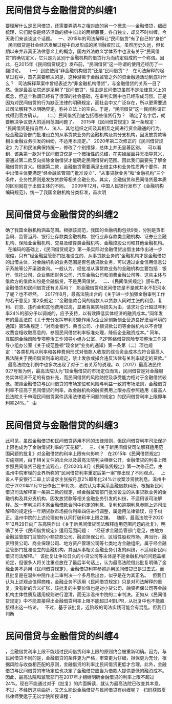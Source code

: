 # 民间借贷与金融借贷的纠缠1

要理解什么是民间借贷，还需要弄清与之相对应的另一个概念——金融借贷，细细梳理，它们就像是经济活动的根中长出的两根藤蔓，各自独立，却又不时纠缠，今天我们来谈谈这个话题。
 
一、2015年的司法解释让“民间借贷”有了自己的“身份”
 
民间借贷是社会经济发展过程中自发形成的民间融资形式，虽然历史久远，但长期以来并非真正法律意义上的概念，国内外法教义学体系中也没有关于“民间借贷”的确切定义，它只是为区别于金融机构的借贷行为而约定俗成的一个称谓。因此，在2015年《民间借贷规定》发布前，“民间借贷”这一称谓的使用还经历了一翻讨论。
 
（一）到底使用“非金融机构借贷”还是“民间借贷”？
 
在司法解释的起草过程中，首先需要解决的是，这种游离于金融监管之外的资金融通活动到底叫什么？
 
司法解释草案中曾经表述为“非金融机构借贷”，与金融借贷的关系一目了然。但是最高法院还是采用了“民间借贷”，理由是民间借贷虽然不是法律意义上的概念，但这个称谓已经有了很深的社会基础，在审判实践中也已经形成习惯。正是因为对民间借贷的行为缺乏法律的明确规定，而社会中又广泛存在，所以更需要通过司法解释予以明确界定，弥补立法上的空白。于是，“民间借贷”这一民间称谓正式得到官方确认。
 
（二）民间借贷到底包括哪些借贷行为？
 
确定了名字后，就要解决争议更大的适用范围问题了。
 
2015年《民间借贷规定》第一条规定：
 
“民间借贷是指自然人、法人、其他组织之间及其相互之间进行资金融通的行为。
经金融监管部门批准设立的从事贷款业务的金融机构及其分支机构，因发放贷款等相关金融业务引发的纠纷，不适用本规定。”
 
2020年第二次修正的《民间借贷规定》为了和民法典保持统一，修改了个别措辞，总体上并无显著区别。
 
可以看到，该条第一款对于民间借贷仅是一个概括性的总结，在实操层面并无指导意义，要通过第二款反向排除金融借贷才能确定民间借贷的范围。因此我们需要先了解金融借贷的含义。根据第二款，金融借贷需要满足出借主体和业务性质两个要件，其中出借主体要满足“经金融监管部门批准设立”、“从事贷款业务”和“金融机构”三个条件，业务性质则是发放贷款等相关金融业务。其实，金融借贷和民间借贷最本质的区别就在于出借主体的不同。
 
2009年12月，中国人民银行发布了《金融机构编码规范》，统一了我国金融机构分类标准，首次明

# 民间借贷与金融借贷的纠缠2

确了我国金融机构涵盖范围。根据该规范，我国的金融机构包括9类，分别是货币当局、监管当局、银行业存款类金融机构、银行业非存款类金融机构、证券业金融机构、保险业金融机构、交易及结算类金融机构、金融控股公司和其他金融机构。
 
在编码的基础上，《民间借贷规定》第一条实际对金融借贷出借主体作出进一步限缩，只有“经金融监管部门批准设立的、从事贷款业务的”金融机构才是金融借贷的出借主体，对金融机构的业务范围是否包括贷款业务，可以通过企业信用信息公示系统等公开渠道查询。一般认为，经批准从事贷款业务的金融机构主要包括：银行、信托公司、企业集团财务公司、汽车金融公司和消费金融公司等。这些主体与借款方的借款纠纷是金融借贷，不是民间借贷。
 
二、《民间借贷规定》颁布后，金融借贷和民间借贷还有关系吗？
 
那金融借贷和民间借贷是不是就井水不犯河水了呢？也不尽然。
 
2017年8月，最高法院出台的《关于进一步加强金融审判工作的若干意见》第2条规定：“金融借款合同的借款人以贷款人同时主张的利息、复利、罚息、违约金和其他费用过高，显著背离实际损失为由，请求对总计超过年利率24%的部分予以调减的，应予支持，以有效降低实体经济的融资成本。”同年发布的最高法院《关于充分发挥审判职能作用为企业家创新创业营造良好法治环境的通知》第5条规定：“对商业银行、典当公司、小额贷款公司等金融机构以不合理收费变相收取高息的，参照民间借贷利率标准处理，降低企业融资成本。” 同年，互联网金融风险专项整治工作领导小组办公室、P2P网络借贷风险专项整治工作领导小组办公室《关于规范整顿“现金贷”业务的通知》第一条第（二）项也规定：“各类机构以利率和各种费用形式对借款人收取的综合资金成本应符合最高人民法院关于民间借贷利率的规定，禁止发放或撮合违反法律有关利率规定的贷款。”
 
最高法院在判例中也多次出现了对于二者关系的说理。以（2017）最高法民终927号案为例，最高法院认为“较金融借贷的市场定位而言，民间借贷是对金融服务实体经济不足的有益补充，而民间借贷的风险防控及承受能力相对于金融借贷较低。按照金融借贷与民间借贷的市场定位和风险与利益一致的市场法则，金融借贷利率不应高于民间借贷的利率，故金融机构的融资费用上限亦应参照适用《最高人民法院关于审理民间借贷案件适用法律若干问题的规定》的民间借贷利率上限即年利率24%。”
 
由

# 民间借贷与金融借贷的纠缠3

此可见，虽然金融借贷和民间借贷适用不同的法律规则，但民间借贷利率司法保护上限也成为了金融借贷利率的“天花板”。
 
三、《关于新民间借贷司法解释适用范围问题的批复》对金融借贷的利率上限有何影响？
 
在2015年《民间借贷规定》实施期间，由于相关文件的出台以及最高法院判决相继公开，金融借贷的利率上限参照民间借贷已是主流观点，但2020年8月《民间借贷规定》第一次修正后，由温州中院审理的业界所称的“民间借贷利率重定后第一案”却出现了不同观点。
 
上诉人平安银行二审上诉请求主张按月息2%即年化24%计收案涉贷款利息。温州中院于2020年11月12日作出二审判决，法院认为本案系金融借款纠纷，根据新民间借贷司法解释第一条第二款的规定，经金融监管部门批准设立的从事贷款业务的金融机构及其分支机构，因发放贷款等相关金融业务引发的纠纷，不适用该司法解释。故一审判决将本案金融借款合同中约定的利息、复利和逾期利息参照上述司法解释的规定按一年期贷款市场报价利率四倍进行调整，属适用法律错误，应予纠正。温州中院的上述论理似有认同打破利率上限之嫌。
 
随即，最高法院于2020年12月29日向广东高院作出《关于新民间借贷司法解释适用范围问题的批复》，明确了关于《民间借贷规定》适用范围问题：
 
“经征求金融监管部门意见，由地方金融监管部门监管的小额贷款公司、融资担保公司、区域性股权市场、典当行、融资租赁公司、商业保理公司、地方资产管理公司等七类地方金融组织，属于经金融监管部门批准设立的金融机构，其因从事相关金融业务引发的纠纷，不适用新民间借贷司法解释。”
 
该批复让争论日久的小贷公司等主体是不是金融机构的问题盖棺论定，但很多人将关注重点放在了最后半句话上，认为最高法院借此批复明确了金融业务不适用《民间借贷规定》，金融借贷利率参照适用民间借贷已是过去式。而且批复是在温州中院作出二审判决一个多月后出台，似乎是在为其正名。
 
但我们认为上述观点值得商榷，金融业务不适用《民间借贷规定》只是对司法解释的重复，没有新的含义扩张，该批复的主要价值也是对小贷公司、融资担保公司等金融机构主体性质及适用规则进行澄清，而无涉温州中院的二审判决。正如从《民间借贷规定》中不能直接得出金融借贷利率上限不能超过4倍LPR，从批复中也不能直接得出这一结论。
 
不过，基于该批复，近阶段的司法实践可能会有混乱。但我们判断

# 民间借贷与金融借贷的纠缠4

，金融借贷利率上限不能超过民间借贷利率上限的原则终会被重新明确。因为，与民间借贷不同的是，金融借贷的条件更为严格，审查更为仔细，担保更为充分，根据风险与收益相匹配的原则，金融借贷的利率比民间借贷更低才合理。此外，金融借贷与民间借贷的市场定位也决定了金融借贷应当为借款人提供更低的融资成本。因此，最高法院和监管部门在2017年才相继明确金融借贷的利率上限不超过24%。现在不能通过对于《批复》的片面解读，就认为最高法院已改变其本意。
 
不过，不经历这些曲折，又怎么能说金融借贷与民间借贷有纠缠呢？
 
扫码获取夏伟律师受邀于无讼学院所授课程：
 


